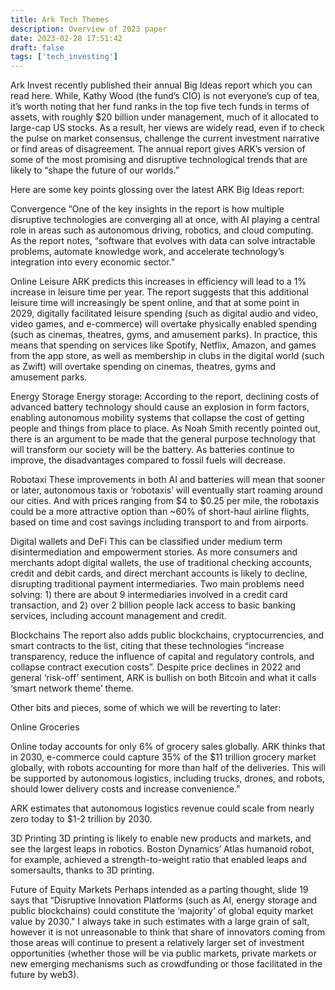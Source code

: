 ```yaml
---
title: Ark Tech Themes
description: Overview of 2023 paper
date: 2023-02-28 17:51:42
draft: false
tags: ['tech_investing']
---
```


Ark Invest recently published their annual Big Ideas report which you can read here. While, Kathy Wood (the fund’s CIO) is not everyone’s cup of tea, it’s worth noting that her fund ranks in the top five tech funds in terms of assets, with roughly $20 billion under management, much of it allocated to large-cap US stocks. As a result, her views are widely read, even if to check the pulse on market consensus, challenge the current investment narrative or find areas of disagreement. The annual report gives ARK’s version of some of the most promising and disruptive technological trends that are likely to “shape the future of our worlds.”

Here are some key points glossing over the latest ARK Big Ideas report:

Convergence
“One of the key insights in the report is how multiple disruptive technologies are converging all at once, with AI playing a central role in areas such as autonomous driving, robotics, and cloud computing. As the report notes, “software that evolves with data can solve intractable problems, automate knowledge work, and accelerate technology’s integration into every economic sector.”

Online Leisure
ARK predicts this increases in efficiency will lead to a 1% increase in leisure time per year. The report suggests that this additional leisure time will increasingly be spent online, and that at some point in 2029, digitally facilitated leisure spending (such as digital audio and video, video games, and e-commerce) will overtake physically enabled spending (such as cinemas, theatres, gyms, and amusement parks). In practice, this means that spending on services like Spotify, Netflix, Amazon, and games from the app store, as well as membership in clubs in the digital world (such as Zwift) will overtake spending on cinemas, theatres, gyms and amusement parks.

Energy Storage
Energy storage: According to the report, declining costs of advanced battery technology should cause an explosion in form factors, enabling autonomous mobility systems that collapse the cost of getting people and things from place to place. As Noah Smith recently pointed out, there is an argument to be made that the general purpose technology that will transform our society will be the battery. As batteries continue to improve, the disadvantages compared to fossil fuels will decrease.

Robotaxi
These improvements in both AI and batteries will mean that sooner or later, autonomous taxis or ‘robotaxis’ will eventually start roaming around our cities. And with prices ranging from $4 to $0.25 per mile, the robotaxis could be a more attractive option than ~60% of short-haul airline flights, based on time and cost savings including transport to and from airports.

Digital wallets and DeFi
This can be classified under medium term disintermediation and empowerment stories. As more consumers and merchants adopt digital wallets, the use of traditional checking accounts, credit and debit cards, and direct merchant accounts is likely to decline, disrupting traditional payment intermediaries. Two main problems need solving: 1) there are about 9 intermediaries involved in a credit card transaction, and 2) over 2 billion people lack access to basic banking services, including account management and credit.

Blockchains
The report also adds public blockchains, cryptocurrencies, and smart contracts to the list, citing that these technologies “increase transparency, reduce the influence of capital and regulatory controls, and collapse contract execution costs”. Despite price declines in 2022 and general ‘risk-off’ sentiment, ARK is bullish on both Bitcoin and what it calls ‘smart network theme’ theme.

Other bits and pieces, some of which we will be reverting to later:

Online Groceries

Online today accounts for only 6% of grocery sales globally. ARK thinks that in 2030, e-commerce could capture 35% of the $11 trillion grocery market globally, with robots accounting for more than half of the deliveries. This will be supported by autonomous logistics, including trucks, drones, and robots, should lower delivery costs and increase convenience.” 

ARK estimates that autonomous logistics revenue could scale from nearly zero today to $1-2 trillion by 2030.

3D Printing
3D printing is likely to enable new products and markets, and see the largest leaps in robotics. Boston Dynamics’ Atlas humanoid robot, for example, achieved a strength-to-weight ratio that enabled leaps and somersaults, thanks to 3D printing.

Future of Equity Markets
Perhaps intended as a parting thought, slide 19 says that “Disruptive Innovation Platforms (such as AI, energy storage and public blockchains) could constitute the ‘majority’ of global equity market value by 2030." I always take in such estimates with a large grain of salt, however it is not unreasonable to think that share of innovators coming from those areas will continue to present a relatively larger set of investment opportunities (whether those will be via public markets, private markets or new emerging mechanisms such as crowdfunding or those facilitated in the future by web3).